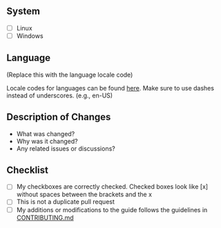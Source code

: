 ## System

- [ ] Linux  
- [ ] Windows

## Language

(Replace this with the language locale code)

Locale codes for languages can be found [here](https://saimana.com/list-of-country-locale-code/). Make sure to use dashes instead of underscores. (e.g., en-US)

## Description of Changes

- What was changed?
- Why was it changed?
- Any related issues or discussions?

## Checklist

- [ ] My checkboxes are correctly checked. Checked boxes look like [x] without spaces between the brackets and the x
- [ ] This is not a duplicate pull request
- [ ] My additions or modifications to the guide follows the guidelines in [CONTRIBUTING.md](CONTRIBUTING.md)